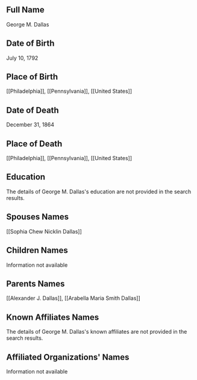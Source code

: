 ## Full Name
George M. Dallas

## Date of Birth
July 10, 1792

## Place of Birth
[[Philadelphia]], [[Pennsylvania]], [[United States]]

## Date of Death
December 31, 1864

## Place of Death
[[Philadelphia]], [[Pennsylvania]], [[United States]]

## Education
The details of George M. Dallas's education are not provided in the search results.

## Spouses Names
[[Sophia Chew Nicklin Dallas]]

## Children Names
Information not available

## Parents Names
[[Alexander J. Dallas]], [[Arabella Maria Smith Dallas]]

## Known Affiliates Names
The details of George M. Dallas's known affiliates are not provided in the search results.

## Affiliated Organizations' Names
Information not available

